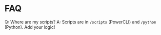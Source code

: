 # FAQ

Q: Where are my scripts?
A: Scripts are in `/scripts` (PowerCLI) and `/python` (Python). Add your logic!
